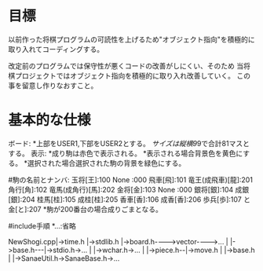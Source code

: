 # 目標
以前作った将棋プログラムの可読性を上げるため"オブジェクト指向"を積極的に取り入れてコーディングする。

改定前のプログラムでは保守性が悪くコードの改善がしにくい、そのため
当将棋プロジェクトではオブジェクト指向を積極的に取り入れ改善していく。
この事を留意し作りなおすこと。

# 基本的な仕様
ボード:
*上部をUSER1,下部をUSER2とする。
*サイズは縦横9*9で合計81マスとする。
表示:
*成り駒は赤色で表示される。
*表示される場合背景色を黄色にする。
*選択された場合選択された駒の背景を緑色にする。

#駒の名前とナンバ:
玉将[王]:100	None			:000
飛車[飛]:101	竜王(成飛車)[龍]:201
角行[角]:102	竜馬(成角行)[馬]:202
金将[金]:103	None			:000
銀将[銀]:104	成銀[銀]:204
桂馬[桂]:105	成桂[桂]:205
香車[香]:106	成香[香]:206
歩兵[歩]:107	と金[と]:207
*駒が200番台の場合成りごまとなる。

#include手順
*...:省略

NewShogi.cpp|->time.h
			|->stdlib.h
			|->board.h---->vector---->...
						|
						|->base.h---|->stdio.h->...
						|			|->wchar.h->...
						|
						|->piece.h--|->move.h
						|			|->base.h
						|
						|->SanaeUtil.h->SanaeBase.h->...